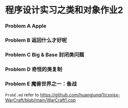 # 程序设计实习之类和对象作业2
### Problem A Apple
### Problem B 返回什么才好呢
### Problem C Big & Base 封闭类问题
### Problem D 奇怪的类复制
### Problem E 魔兽世界之一：备战
`ProbE.md`
refer to https://github.com/huangjunqi1/cxsjsx-WarCraft/blob/main/WarCraft1.cpp